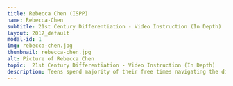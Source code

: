 ```yaml
---
title: Rebecca Chen (ISPP)
name: Rebecca-Chen
subtitle: 21st Century Differentiation - Video Instruction (In Depth) 
layout: 2017_default
modal-id: 1
img: rebecca-chen.jpg
thumbnail: rebecca-chen.jpg
alt: Picture of Rebecca Chen
topic:  21st Century Differentiation - Video Instruction (In Depth) 
description: Teens spend majority of their free times navigating the digital world. In order to appropriate learning to the technologically adept generation, we will take a look at how making your own instructional videos can promote differentiation, support flipped classroom instruction, and encourage 21st century learning. You will learn how to make your own videos, and explore opportunities to combine them with other digital tools to enhance authentic learning experiences in the classroom. 
---
```

